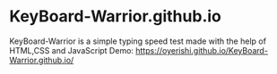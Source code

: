 # KeyBoard-Warrior.github.io
KeyBoard-Warrior is a simple typing speed test made with the help of HTML,CSS and JavaScript
Demo: https://oyerishi.github.io/KeyBoard-Warrior.github.io/
